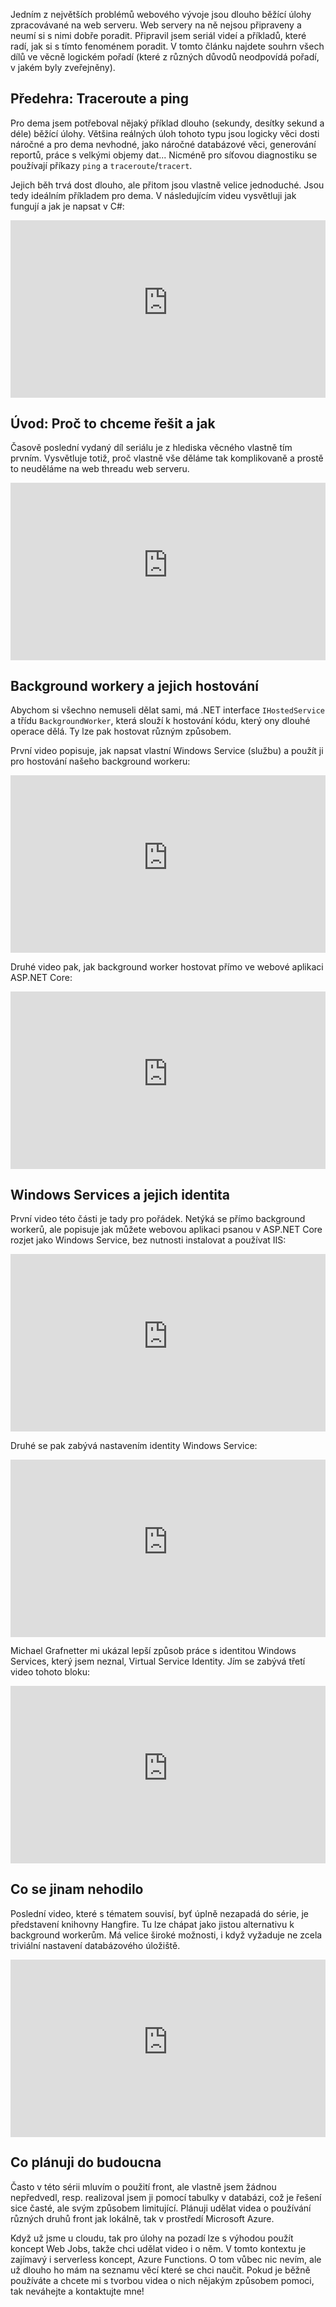 <!-- dcterms:title = Dlouze běžící úlohy jako zabiják výkonu webových aplikací -->
<!-- dcterms:abstract = Jedním z největších problémů webového vývoje jsou dlouho běžící úlohy zpracovávané na web serveru. Web servery na ně nejsou připraveny a neumí si s nimi dobře poradit. Připravil jsem seriál videí a příkladů, které radí, jak si s tímto fenoménem poradit. V tomto článku najdete souhrn všech dílů ve věcně logickém pořadí (které z různých důvodů neodpovídá pořadí, v jakém byly zveřejněny). -->
<!-- dcterms:creator = Michal Altair Valášek -->
<!-- x4w:pictureUrl = /perex-pictures/20220622-long-tasks.jpg -->
<!-- x4w:pictureWidth = 150 -->
<!-- x4w:pictureHeight = 150 -->
<!-- x4w:coverUrl = /cover-pictures/20220622-long-tasks.jpg -->
<!-- x4w:category = Z-TECH -->
<!-- x4w:category = IT -->
<!-- dcterms:dateAccepted = 2022-06-22 -->

Jedním z největších problémů webového vývoje jsou dlouho běžící úlohy zpracovávané na web serveru. Web servery na ně nejsou připraveny a neumí si s nimi dobře poradit. Připravil jsem seriál videí a příkladů, které radí, jak si s tímto fenoménem poradit. V tomto článku najdete souhrn všech dílů ve věcně logickém pořadí (které z různých důvodů neodpovídá pořadí, v jakém byly zveřejněny).

## Předehra: Traceroute a ping

Pro dema jsem potřeboval nějaký příklad dlouho (sekundy, desítky sekund a déle) běžící úlohy. Většina reálných úloh tohoto typu jsou logicky věci dosti náročné a pro dema nevhodné, jako náročné databázové věci, generování reportů, práce s velkými objemy dat... Nicméně pro síťovou diagnostiku se používají příkazy `ping` a `traceroute`/`tracert`. 

Jejich běh trvá dost dlouho, ale přitom jsou vlastně velice jednoduché. Jsou tedy ideálním příkladem pro dema. V následujícím videu vysvětluji jak fungují a jak je napsat v C#:

<div style="position:relative;padding-top:56.25%;">
  <iframe src="https://www.youtube-nocookie.com/embed/yglCUKiZcnw" frameborder="0" allowfullscreen allow="accelerometer; autoplay; encrypted-media; gyroscope; picture-in-picture" style="position:absolute;top:0;left:0;width:100%;height:100%;"></iframe>
</div>

## Úvod: Proč to chceme řešit a jak

Časově poslední vydaný díl seriálu je z hlediska věcného vlastně tím prvním. Vysvětluje totiž, proč vlastně vše děláme tak komplikovaně a prostě to neuděláme na web threadu web serveru.

<div style="position:relative;padding-top:56.25%;">
  <iframe src="https://www.youtube-nocookie.com/embed/rv-QWxcciGQ" frameborder="0" allowfullscreen allow="accelerometer; autoplay; encrypted-media; gyroscope; picture-in-picture" style="position:absolute;top:0;left:0;width:100%;height:100%;"></iframe>
</div>

## Background workery a jejich hostování

Abychom si všechno nemuseli dělat sami, má .NET interface `IHostedService` a třídu `BackgroundWorker`, která slouží k hostování kódu, který ony dlouhé operace dělá. Ty lze pak hostovat různým způsobem.

První video popisuje, jak napsat vlastní Windows Service (službu) a použít ji pro hostování našeho background workeru:

<div style="position:relative;padding-top:56.25%;">
  <iframe src="https://www.youtube-nocookie.com/embed/-8phkcv4QB8" frameborder="0" allowfullscreen allow="accelerometer; autoplay; encrypted-media; gyroscope; picture-in-picture" style="position:absolute;top:0;left:0;width:100%;height:100%;"></iframe>
</div>

Druhé video pak, jak background worker hostovat přímo ve webové aplikaci ASP.NET Core:

<div style="position:relative;padding-top:56.25%;">
  <iframe src="https://www.youtube-nocookie.com/embed/SHF5WSHr7RU" frameborder="0" allowfullscreen allow="accelerometer; autoplay; encrypted-media; gyroscope; picture-in-picture" style="position:absolute;top:0;left:0;width:100%;height:100%;"></iframe>
</div>

## Windows Services a jejich identita

První video této části je tady pro pořádek. Netýká se přímo background workerů, ale popisuje jak můžete webovou aplikaci psanou v ASP.NET Core rozjet jako Windows Service, bez nutnosti instalovat a používat IIS:

<div style="position:relative;padding-top:56.25%;">
  <iframe src="https://www.youtube-nocookie.com/embed/P0oJQR2SJMg" frameborder="0" allowfullscreen allow="accelerometer; autoplay; encrypted-media; gyroscope; picture-in-picture" style="position:absolute;top:0;left:0;width:100%;height:100%;"></iframe>
</div>

Druhé se pak zabývá nastavením identity Windows Service:

<div style="position:relative;padding-top:56.25%;">
  <iframe src="https://www.youtube-nocookie.com/embed/f2acAHLhsYE" frameborder="0" allowfullscreen allow="accelerometer; autoplay; encrypted-media; gyroscope; picture-in-picture" style="position:absolute;top:0;left:0;width:100%;height:100%;"></iframe>
</div>

Michael Grafnetter mi ukázal lepší způsob práce s identitou Windows Services, který jsem neznal, Virtual Service Identity. Jím se zabývá třetí video tohoto bloku:

<div style="position:relative;padding-top:56.25%;">
  <iframe src="https://www.youtube-nocookie.com/embed/qYb2W0kYGBg" frameborder="0" allowfullscreen allow="accelerometer; autoplay; encrypted-media; gyroscope; picture-in-picture" style="position:absolute;top:0;left:0;width:100%;height:100%;"></iframe>
</div>

## Co se jinam nehodilo

Poslední video, které s tématem souvisí, byť úplně nezapadá do série, je představení knihovny Hangfire. Tu lze chápat jako jistou alternativu k background workerům. Má velice široké možnosti, i když vyžaduje ne zcela triviální nastavení databázového úložiště.

<div style="position:relative;padding-top:56.25%;">
  <iframe src="https://www.youtube-nocookie.com/embed/36p2-gr_iYk" frameborder="0" allowfullscreen allow="accelerometer; autoplay; encrypted-media; gyroscope; picture-in-picture" style="position:absolute;top:0;left:0;width:100%;height:100%;"></iframe>
</div>

## Co plánuji do budoucna

Často v této sérii mluvím o použití front, ale vlastně jsem žádnou nepředvedl, resp. realizoval jsem ji pomocí tabulky v databázi, což je řešení sice časté, ale svým způsobem limitující. Plánuji udělat videa o používání různých druhů front jak lokálně, tak v prostředí Microsoft Azure.

Když už jsme u cloudu, tak pro úlohy na pozadí lze s výhodou použít koncept Web Jobs, takže chci udělat video i o něm. V tomto kontextu je zajímavý i serverless koncept, Azure Functions. O tom vůbec nic nevím, ale už dlouho ho mám na seznamu věcí které se chci naučit. Pokud je běžně používáte a chcete mi s tvorbou videa o nich nějakým způsobem pomoci, tak neváhejte a kontaktujte mne!